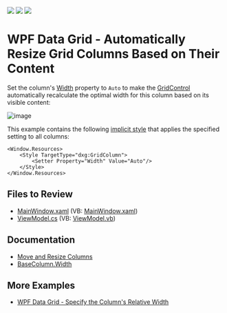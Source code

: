 <!-- default badges list -->
![](https://img.shields.io/endpoint?url=https://codecentral.devexpress.com/api/v1/VersionRange/128648085/22.2.2%2B)
[![](https://img.shields.io/badge/Open_in_DevExpress_Support_Center-FF7200?style=flat-square&logo=DevExpress&logoColor=white)](https://supportcenter.devexpress.com/ticket/details/E2042)
[![](https://img.shields.io/badge/📖_How_to_use_DevExpress_Examples-e9f6fc?style=flat-square)](https://docs.devexpress.com/GeneralInformation/403183)
<!-- default badges end -->

# WPF Data Grid - Automatically Resize Grid Columns Based on Their Content

Set the column's [Width](https://docs.devexpress.com/WPF/DevExpress.Xpf.Grid.BaseColumn.Width) property to `Auto` to make the [GridControl](https://docs.devexpress.com/WPF/DevExpress.Xpf.Grid.GridControl) automatically recalculate the optimal width for this column based on its visible content:

![image](https://user-images.githubusercontent.com/65009440/221838472-4471dd29-12e1-48c7-8abb-e9addc80c454.png)

This example contains the following [implicit style](https://learn.microsoft.com/en-us/dotnet/desktop/wpf/controls/how-to-create-apply-style#apply-a-style-implicitly) that applies the specified setting to all columns:

```xaml
<Window.Resources>
    <Style TargetType="dxg:GridColumn">
        <Setter Property="Width" Value="Auto"/>
    </Style>
</Window.Resources>
```

## Files to Review

* [MainWindow.xaml](./CS/MainWindow.xaml) (VB: [MainWindow.xaml](./VB/MainWindow.xaml))
* [ViewModel.cs](./CS/ViewModel.cs) (VB: [ViewModel.vb](./VB/ViewModel.vb))

## Documentation

* [Move and Resize Columns](https://docs.devexpress.com/WPF/6296/controls-and-libraries/data-grid/grid-view-data-layout/columns-and-card-fields/move-and-resize-columns)
* [BaseColumn.Width](https://docs.devexpress.com/WPF/DevExpress.Xpf.Grid.BaseColumn.Width)

## More Examples

* [WPF Data Grid - Specify the Column's Relative Width](https://github.com/DevExpress-Examples/how-to-set-gridcolumns-relative-width-t155660)
